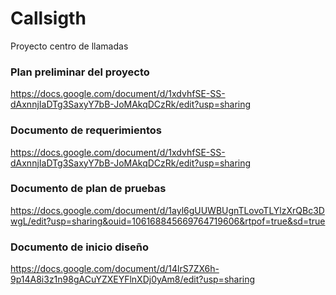 # Callsigth
Proyecto centro de llamadas

### Plan preliminar del proyecto
https://docs.google.com/document/d/1xdvhfSE-SS-dAxnnjIaDTg3SaxyY7bB-JoMAkqDCzRk/edit?usp=sharing

### Documento de requerimientos
https://docs.google.com/document/d/1xdvhfSE-SS-dAxnnjIaDTg3SaxyY7bB-JoMAkqDCzRk/edit?usp=sharing

### Documento de plan de pruebas
https://docs.google.com/document/d/1ayl6gUUWBUgnTLovoTLYlzXrQBc3DwgL/edit?usp=sharing&ouid=106168845669764719606&rtpof=true&sd=true

### Documento de inicio diseño
https://docs.google.com/document/d/14lrS7ZX6h-9p14A8i3z1n98gACuYZXEYFlnXDj0yAm8/edit?usp=sharing
